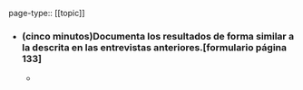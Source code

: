 page-type:: [[topic]]
- ### (cinco minutos)Documenta los resultados de forma similar a la descrita en las entrevistas anteriores.[formulario página 133]
  - 


